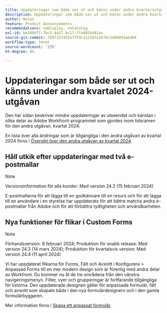 ```yaml
---
title: Uppdateringar som både ser ut och känns under andra kvartersutgåvan 2024
description: Uppdateringar som både ser ut och känns under andra kvartersutgåvan 2024
author: Nolan
feature: Product Announcements
recommendations: noDisplay, noCatalog
exl-id: be398d7f-7bc3-4a27-bc17-ffa4054d81ac
source-git-commit: 7697327455a7ffdc1a15bfa1676c3a0b091abd04
workflow-type: tm+mt
source-wordcount: '235'
ht-degree: 0%

---
```


# Uppdateringar som både ser ut och känns under andra kvartalet 2024-utgåvan

Den här sidan beskriver mindre uppdateringar av utseendet och känslan i olika delar av Adobe Workfront-programmet som gjordes inom tidsramen för den andra utgåvan, kvartal 2024.

En lista över alla ändringar som är tillgängliga i den andra utgåvan av kvartal 2024 finns i [Översikt över den andra utgåvan av kvartal 2024](/help/quicksilver/product-announcements/product-releases/24-q2-release-activity/24-q2-release-overview.md).

## Håll utkik efter uppdateringar med två e-postmallar

>[!NOTE]
>
>Versionsinformation för alla kunder: Med version 24.2 (15 februari 2024)

E-postmallarna för att lägga till en godkännare till en resurs och för att lägga till en användare i en styrelse har uppdaterats för att bättre matcha andra e-postmallar från Adobe och för att förbättra tydligheten och användbarheten.

## Nya funktioner för flikar i Custom Forms

>[!NOTE]
>
>Förhandsversion: 8 februari 2024; Produktion för snabb release: Med version 24.3 (14 mars 2024); Produktion för kvartalsvis version: Med version 24.4 (11 april 2024)

Vi har uppdaterat flikarna för Forms, Fält och Avsnitt i Konfigurera > Anpassad Forms till en mer modern design som är förenlig med andra delar av Workfront. Du kommer nu åt de tre områdena från den vänstra navigeringsmenyn. Filter, vyer och grupperingar är fortfarande tillgängliga för listorna. Den uppdaterade designen gäller för anpassade formulär, fält och avsnitt som skapats både i den nya formulärdesignern och i den gamla formulärbyggaren.

Mer information finns i [Skapa ett anpassat formulär](/help/quicksilver/administration-and-setup/customize-workfront/create-manage-custom-forms/form-designer/design-a-form/design-a-form.md).
